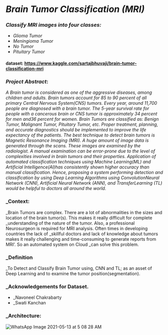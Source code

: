 # _Brain Tumor Classification (MRI)_
### _Classify MRI images into four classes:_
* _Glioma Tumor_
* _Meningioma Tumor_ 
* _No Tumor_
* _Pituitary Tumor_
  
#### dataset: https://www.kaggle.com/sartajbhuvaji/brain-tumor-classification-mri

### _Project Abstract_:
_A Brain tumor is considered as one of the aggressive diseases, among children and adults. Brain tumors account for 85 to 90 percent of all primary Central Nervous 
System(CNS) tumors. Every year, around 11,700 people are diagnosed with a brain tumor. The 5-year survival rate for people with a cancerous brain or CNS tumor is 
approximately 34 percent for men and36 percent for women. Brain Tumors are classified as: Benign Tumor, Malignant Tumor, Pituitary Tumor, etc. 
Proper treatment, planning, and accurate diagnostics should be implemented to improve the life expectancy of the patients. The best technique to 
detect brain tumors is Magnetic Resonance Imaging (MRI). A huge amount of image data is generated through the scans. These images are examined by the radiologist. 
A manual examination can be error-prone due to the level of complexities involved in brain tumors and their properties.
Application of automated classification techniques using Machine Learning(ML) and Artificial Intelligence(AI)has consistently shown higher accuracy than manual 
classification. Hence, proposing a system performing detection and classification by using Deep Learning Algorithms using ConvolutionNeural Network (CNN), 
Artificial Neural Network (ANN), and TransferLearning (TL) would be helpful to doctors all around the world._

### _Context:
_Brain Tumors are complex. There are a lot of abnormalities in the sizes and location of the brain tumor(s). This makes it really difficult for complete 
_understanding of the nature of the tumor. Also, a professional Neurosurgeon is required for MRI analysis. Often times in developing countries the lack of
_skillful doctors and lack of knowledge about tumors makes it really challenging and time-consuming to generate reports from MRI’. So an automated system on Cloud 
_can solve this problem.

### _Definition
_To Detect and Classify Brain Tumor using, CNN and TL; as an asset of Deep Learning and to examine the tumor position(segmentation).

### _Acknowledgements for Dataset.
* _Navoneel Chakrabarty
* _Swati Kanchan


### _Architecture:
![WhatsApp Image 2021-05-13 at 5 08 28 AM](https://user-images.githubusercontent.com/65220704/118059052-341d9480-b3ad-11eb-80f9-0088d8f679a5.jpeg)

